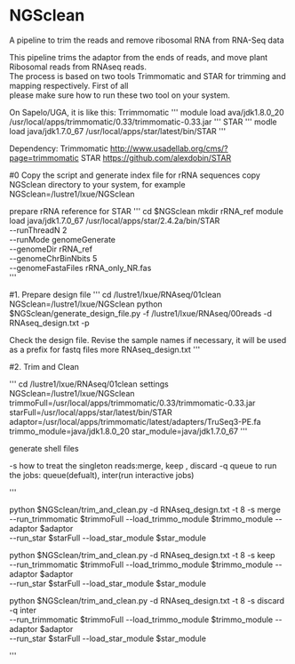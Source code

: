 # NGSclean  
A pipeline to trim the reads and remove ribosomal RNA from RNA-Seq data  


This pipeline trims the adaptor from the ends of reads, and move plant Ribosomal reads from RNAseq reads.  
The process is based on two tools Trimmomatic and STAR for trimming and mapping respectively. First of all  
please make sure how to run these two tool on your system.  

On Sapelo/UGA, it is like this:
Trrimmomatic
'''
module load ava/jdk1.8.0_20 
/usr/local/apps/trimmomatic/0.33/trimmomatic-0.33.jar 
'''
STAR
'''
modle load java/jdk1.7.0_67
/usr/local/apps/star/latest/bin/STAR
'''


Dependency:
Trimmomatic  http://www.usadellab.org/cms/?page=trimmomatic
STAR   https://github.com/alexdobin/STAR


#0 Copy the script and generate index file for rRNA sequences
copy NGSclean directory to your system, for example
NGSclean=/lustre1/lxue/NGSclean

prepare rRNA reference for STAR
'''
cd $NGSclean
mkdir rRNA_ref
module load java/jdk1.7.0_67
/usr/local/apps/star/2.4.2a/bin/STAR \
  --runThreadN 2  \
  --runMode genomeGenerate  \
  --genomeDir rRNA_ref  \
  --genomeChrBinNbits  5 \
  --genomeFastaFiles rRNA_only_NR.fas  
'''



#1. Prepare design file
'''
cd /lustre1/lxue/RNAseq/01clean
NGSclean=/lustre1/lxue/NGSclean
python $NGSclean/generate_design_file.py -f /lustre1/lxue/RNAseq/00reads -d RNAseq_design.txt -p 

Check the design file. Revise the sample names if necessary, it will be used as a prefix for fastq files
more RNAseq_design.txt 
'''



#2. Trim and Clean

'''
cd /lustre1/lxue/RNAseq/01clean
settings
NGSclean=/lustre1/lxue/NGSclean
trimmoFull=/usr/local/apps/trimmomatic/0.33/trimmomatic-0.33.jar 
starFull=/usr/local/apps/star/latest/bin/STAR
adaptor=/usr/local/apps/trimmomatic/latest/adapters/TruSeq3-PE.fa
trimmo_module=java/jdk1.8.0_20 
star_module=java/jdk1.7.0_67
'''

generate shell files

-s       how to treat the singleton reads:merge, keep , discard
-q       queue to run the jobs: queue(defualt), inter(run interactive jobs)

'''

python $NGSclean/trim_and_clean.py -d RNAseq_design.txt -t 8  -s merge \
  --run_trimmomatic $trimmoFull --load_trimmo_module $trimmo_module  --adaptor $adaptor  \
  --run_star $starFull --load_star_module $star_module 

python $NGSclean/trim_and_clean.py -d RNAseq_design.txt -t 8  -s keep \
  --run_trimmomatic $trimmoFull --load_trimmo_module $trimmo_module  --adaptor $adaptor  \
  --run_star $starFull --load_star_module $star_module 

python $NGSclean/trim_and_clean.py -d RNAseq_design.txt -t 8  -s discard -q inter \
  --run_trimmomatic $trimmoFull --load_trimmo_module $trimmo_module  --adaptor $adaptor  \
  --run_star $starFull --load_star_module $star_module 
  
 '''



